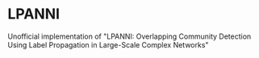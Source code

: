 # LPANNI
Unofficial implementation of "LPANNI: Overlapping Community Detection Using Label Propagation in Large-Scale Complex Networks"
